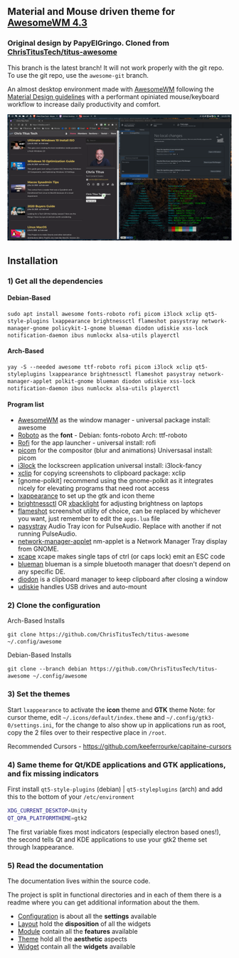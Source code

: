 ## Material and Mouse driven theme for [AwesomeWM 4.3](https://awesomewm.org/)

### Original design by PapyElGringo. Cloned from [ChrisTitusTech/titus-awesome](https://github.com/ChrisTitusTech/titus-awesome)

This branch is the latest branch! It will not work properly with the git repo. To use the git repo, use the `awesome-git` branch.

An almost desktop environment made with [AwesomeWM](https://awesomewm.org/) following the [Material Design guidelines](https://material.io) with a performant opiniated mouse/keyboard workflow to increase daily productivity and comfort.

[![](./theme/titus-theme/demo.png)](https://www.reddit.com/r/unixporn/comments/anp51q/awesome_material_awesome_workflow/)

## Installation

### 1) Get all the dependencies

#### Debian-Based

```
sudo apt install awesome fonts-roboto rofi picom i3lock xclip qt5-style-plugins lxappearance brightnessctl flameshot pasystray network-manager-gnome policykit-1-gnome blueman diodon udiskie xss-lock notification-daemon ibus numlockx alsa-utils playerctl
```

#### Arch-Based

```
yay -S --needed awesome ttf-roboto rofi picom i3lock xclip qt5-styleplugins lxappearance brightnessctl flameshot pasystray network-manager-applet polkit-gnome blueman diodon udiskie xss-lock notification-daemon ibus numlockx alsa-utils playerctl
```

#### Program list

- [AwesomeWM](https://awesomewm.org/) as the window manager - universal package install: awesome
- [Roboto](https://fonts.google.com/specimen/Roboto) as the **font** - Debian: fonts-roboto Arch: ttf-roboto
- [Rofi](https://github.com/DaveDavenport/rofi) for the app launcher - universal install: rofi
- [picom](https://github.com/yshui/picom) for the compositor (blur and animations) Universasal install: picom
- [i3lock](https://github.com/meskarune/i3lock-fancy) the lockscreen application universal install: i3lock-fancy
- [xclip](https://github.com/astrand/xclip) for copying screenshots to clipboard package: xclip
- [gnome-polkit] recommend using the gnome-polkit as it integrates nicely for elevating programs that need root access
- [lxappearance](https://sourceforge.net/projects/lxde/files/LXAppearance/) to set up the gtk and icon theme
- [brightnessctl](https://github.com/Hummer12007/brightnessctl) OR [xbacklight](https://www.x.org/archive/X11R7.5/doc/man/man1/xbacklight.1.html) for adjusting brightness on laptops
- [flameshot](https://flameshot.org/) screenshot utility of choice, can be replaced by whichever you want, just remember to edit the `apps.lua` file
- [pasystray](https://github.com/christophgysin/pasystray) Audio Tray icon for PulseAudio. Replace with another if not running PulseAudio.
- [network-manager-applet](https://gitlab.gnome.org/GNOME/network-manager-applet) nm-applet is a Network Manager Tray display from GNOME.
- [xcape](https://github.com/alols/xcape) xcape makes single taps of ctrl (or caps lock) emit an ESC code
- [blueman](https://github.com/blueman-project/blueman/) blueman is a simple bluetooth manager that doesn't depend on any specific DE.
- [diodon](https://github.com/diodon-dev/diodon) is a clipboard manager to keep clipboard after closing a window
- [udiskie](https://github.com/coldfix/udiskie) handles USB drives and auto-mount

### 2) Clone the configuration

Arch-Based Installs

```
git clone https://github.com/ChrisTitusTech/titus-awesome ~/.config/awesome
```

Debian-Based Installs

```
git clone --branch debian https://github.com/ChrisTitusTech/titus-awesome ~/.config/awesome
```

### 3) Set the themes

Start `lxappearance` to activate the **icon** theme and **GTK** theme
Note: for cursor theme, edit `~/.icons/default/index.theme` and `~/.config/gtk3-0/settings.ini`, for the change to also show up in applications run as root, copy the 2 files over to their respective place in `/root`.

Recommended Cursors - <https://github.com/keeferrourke/capitaine-cursors>

### 4) Same theme for Qt/KDE applications and GTK applications, and fix missing indicators

First install `qt5-style-plugins` (debian) | `qt5-styleplugins` (arch) and add this to the bottom of your `/etc/environment`

```bash
XDG_CURRENT_DESKTOP=Unity
QT_QPA_PLATFORMTHEME=gtk2
```

The first variable fixes most indicators (especially electron based ones!), the second tells Qt and KDE applications to use your gtk2 theme set through lxappearance.

### 5) Read the documentation

The documentation lives within the source code.

The project is split in functional directories and in each of them there is a readme where you can get additional information about the them.

- [Configuration](./configuration) is about all the **settings** available
- [Layout](./layout) hold the **disposition** of all the widgets
- [Module](./module) contain all the **features** available
- [Theme](./theme) hold all the **aesthetic** aspects
- [Widget](./widget) contain all the **widgets** available

